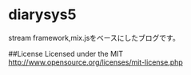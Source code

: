 # diarysys5
stream framework,mix.jsをベースにしたブログです。

##License
Licensed under the MIT
http://www.opensource.org/licenses/mit-license.php